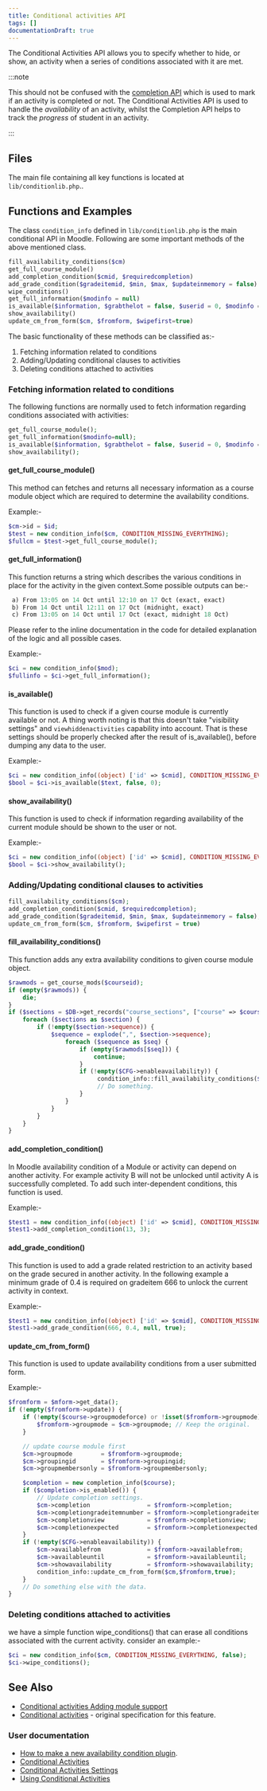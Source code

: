 ```yaml
---
title: Conditional activities API
tags: []
documentationDraft: true
---
```


The Conditional Activities API allows you to specify whether to hide, or show, an activity when a series of conditions associated with it are met.

:::note

This should not be confused with the [completion API](../activitycompletion/index.md) which is used to mark if an activity is completed or not. The Conditional Activities API is used to handle the _availability_ of an activity, whilst the Completion API helps to track the _progress_ of student in an activity.

:::

## Files

The main file containing all key functions is located at `lib/conditionlib.php`..

## Functions and Examples

The class `condition_info` defined in `lib/conditionlib.php` is the main conditional API in Moodle. Following are some important methods of the above mentioned class.

```php
fill_availability_conditions($cm)
get_full_course_module()
add_completion_condition($cmid, $requiredcompletion)
add_grade_condition($gradeitemid, $min, $max, $updateinmemory = false)
wipe_conditions()
get_full_information($modinfo = null)
is_available($information, $grabthelot = false, $userid = 0, $modinfo = null)
show_availability()
update_cm_from_form($cm, $fromform, $wipefirst=true)
```

The basic functionality of these methods can be classified as:-

1. Fetching information related to conditions
1. Adding/Updating conditional clauses to activities
1. Deleting conditions attached to activities

### Fetching information related to conditions

The following functions are normally used to fetch information regarding conditions associated with activities:

```php
get_full_course_module();
get_full_information($modinfo=null);
is_available($information, $grabthelot = false, $userid = 0, $modinfo = null);
show_availability();
```

#### get_full_course_module()

This method can fetches and returns all necessary information as a course module object which are required to determine the availability conditions.

Example:-

```php
$cm->id = $id;
$test = new condition_info($cm, CONDITION_MISSING_EVERYTHING);
$fullcm = $test->get_full_course_module();
```

#### get_full_information()

This function returns a string which describes the various conditions in place for the activity in the given context.Some possible outputs can be:-

```php
 a) From 13:05 on 14 Oct until 12:10 on 17 Oct (exact, exact)
 b) From 14 Oct until 12:11 on 17 Oct (midnight, exact)
 c) From 13:05 on 14 Oct until 17 Oct (exact, midnight 18 Oct)
```

Please refer to the inline documentation in the code for detailed explanation of the logic and all possible cases.

Example:-

```php
$ci = new condition_info($mod);
$fullinfo = $ci->get_full_information();
```

#### is_available()

This function is used to check if a given course module is currently available or not. A thing worth noting is that this doesn't take "visibility settings" and `viewhiddenactivities` capability into account. That is these settings should be properly checked after the result of is_available(), before dumping any data to the user.

Example:-

```php
$ci = new condition_info((object) ['id' => $cmid], CONDITION_MISSING_EVERYTHING);
$bool = $ci->is_available($text, false, 0);
```

#### show_availability()

This function is used to check if information regarding availability of the current module should be shown to the user or not.

Example:-

```php
$ci = new condition_info((object) ['id' => $cmid], CONDITION_MISSING_EVERYTHING);
$bool = $ci->show_availability();
```

### Adding/Updating conditional clauses to activities

```php
fill_availability_conditions($cm);
add_completion_condition($cmid, $requiredcompletion);
add_grade_condition($gradeitemid, $min, $max, $updateinmemory = false);
update_cm_from_form($cm, $fromform, $wipefirst = true)
```

#### fill_availability_conditions()

This function adds any extra availability conditions to given course module object.

```php
$rawmods = get_course_mods($courseid);
if (empty($rawmods)) {
    die;
}
if ($sections = $DB->get_records("course_sections", ["course" => $courseid], "section ASC")) {
    foreach ($sections as $section) {
        if (!empty($section->sequence)) {
            $sequence = explode(",", $section->sequence);
                foreach ($sequence as $seq) {
                    if (empty($rawmods[$seq])) {
                        continue;
                    }
                    if (!empty($CFG->enableavailability)) {
                         condition_info::fill_availability_conditions($rawmods[$seq]);
                         // Do something.
                    }
                }
            }
        }
    }
}
```

#### add_completion_condition()

In Moodle availability condition of a Module or activity can depend on another activity. For example activity B will not be unlocked until activity A is successfully completed. To add such inter-dependent conditions, this function is used.

Example:-

```php
$test1 = new condition_info((object) ['id' => $cmid], CONDITION_MISSING_EVERYTHING);
$test1->add_completion_condition(13, 3);
```

#### add_grade_condition()

This function is used to add a grade related restriction to an activity based on the grade secured in another activity. In the following example a minimum grade of 0.4 is required on gradeitem 666 to unlock the current activity in context.

Example:-

```php
$test1 = new condition_info((object) ['id' => $cmid], CONDITION_MISSING_EVERYTHING);
$test1->add_grade_condition(666, 0.4, null, true);
```

#### update_cm_from_form()

This function is used to update availability conditions from a user submitted form.

Example:-

```php
$fromform = $mform->get_data();
if (!empty($fromform->update)) {
    if (!empty($course->groupmodeforce) or !isset($fromform->groupmode)) {
        $fromform->groupmode = $cm->groupmode; // Keep the original.
    }

    // update course module first
    $cm->groupmode        = $fromform->groupmode;
    $cm->groupingid       = $fromform->groupingid;
    $cm->groupmembersonly = $fromform->groupmembersonly;

    $completion = new completion_info($course);
    if ($completion->is_enabled()) {
        // Update completion settings.
        $cm->completion                = $fromform->completion;
        $cm->completiongradeitemnumber = $fromform->completiongradeitemnumber;
        $cm->completionview            = $fromform->completionview;
        $cm->completionexpected        = $fromform->completionexpected;
    }
    if (!empty($CFG->enableavailability)) {
        $cm->availablefrom             = $fromform->availablefrom;
        $cm->availableuntil            = $fromform->availableuntil;
        $cm->showavailability          = $fromform->showavailability;
        condition_info::update_cm_from_form($cm,$fromform,true);
    }
    // Do something else with the data.
}
```

### Deleting conditions attached to activities

we have a simple function wipe_conditions() that can erase all conditions associated with the current activity.
consider an example:-

```php
$ci = new condition_info($cm, CONDITION_MISSING_EVERYTHING, false);
$ci->wipe_conditions();
```

## See Also

- [Conditional activities Adding module support](https://docs.moodle.org/dev/Conditional_activities_Adding_module_support)
- [Conditional activities](https://docs.moodle.org/dev/Conditional_activities) - original specification for this feature.

### User documentation

- [How to make a new availability condition plugin](../../plugintypes/availability/index.md).
- [Conditional Activities](https://docs.moodle.org/en/Conditional_activities)
- [Conditional Activities Settings](https://docs.moodle.org/en/Conditional_activities_settings)
- [Using Conditional Activities](https://docs.moodle.org/en/Using_Conditional_activities)
